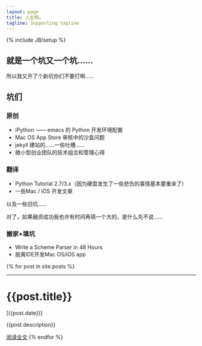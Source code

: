 ```yaml
---
layout: page
title: 人生啊…
tagline: Supporting tagline
---
```

{% include JB/setup %}

## 就是一个坑又一个坑……

所以我又开了个新坑你们不要打啊……

## 坑们

### 原创

 - iPython —— emacs 的 Python 开发环境配置
 - Mac OS App Store 审核中的沙盒问题
 - jekyll 建站的……一些吐槽……
 - 微小型创业团队的技术组合和管理心得

### 翻译

 - Python Tutorial 2.7/3.x（因为硬盘发生了一些悲伤的事情基本要重来了）
 - 一些Mac / iOS 开发文章

以及一些旧坑……

对了，如果融资成功我也许有时间再填一个大的，是什么先不说……

### 搬家+填坑

 - Write a Scheme Parser in 48 Hours
 - 脱离IDE开发Mac OS/iOS app

{% for post in site.posts %}
  <hr>
  <h1>{{post.title}}</h1>  
  [{{post.date}}]

  {{post.description}}

  [阅读全文]({{post.url}})
{% endfor %}
